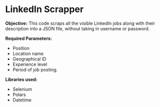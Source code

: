 # LinkedIn Scrapper

**Objective:**
This code scraps all the visible LinkedIn jobs along with their description into a JSON file, without taking in username or password.

**Required Parameters:**
- Position
- Location name
- Geographical ID
- Experience level
- Period of job posting.


**Libraries used:**
-  Selenium
-  Polars
-  Datetime
